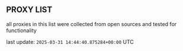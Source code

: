 ## PROXY LIST

all proxies in this list were collected from open sources and tested for functionality

last update: `2025-03-31 14:44:40.875284+00:00` UTC